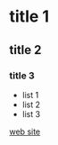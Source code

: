 # title 1
## title 2
### title 3

- list 1  
- list 2
- list 3

[web site](https://www.w3schools.com/html/)
